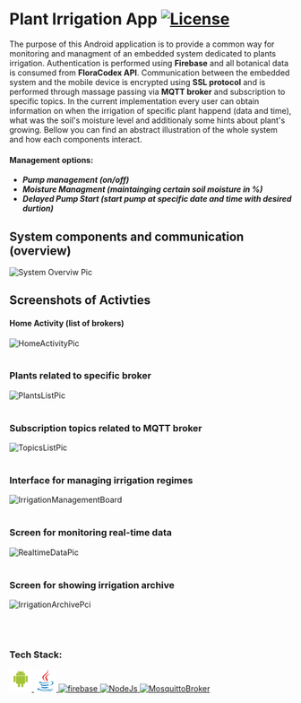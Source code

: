 # Plant Irrigation App [![License](https://img.shields.io/badge/License-Apache%202.0-blue.svg)](https://opensource.org/licenses/Apache-2.0)

The purpose of this Android application is to provide a common way for monitoring and managment of an embedded system dedicated to plants irrigation. Authentication is performed using **Firebase** and all botanical data is consumed from **FloraCodex API**. Communication between the embedded system and the mobile device is encrypted using **SSL protocol** and is performed through massage passing via **MQTT broker** and subscription to specific topics. In the current implementation every user can obtain information on when the irrigation of specific plant happend (data and time), what was the soil's moisture level and additionaly some hints about plant's growing. Bellow you can find an abstract illustration of the whole system and how each components interact.

#### Management options:
  * **_Pump management (on/off)_**
  * **_Moisture Managment (maintainging certain soil moisture in %)_**
  * **_Delayed Pump Start (start pump at specific date and time with desired durtion)_**
  
## System components and communication (overview)

![System Overviw Pic](https://i.ibb.co/WnYxNSV/Irrigation-Syst-Overview.png)

## Screenshots of Activties
#### Home Activity (list of brokers)
![HomeActivityPic](https://i.ibb.co/KVy9jSP/Hnet-com-image.jpg)
<br><br>
### Plants related to specific broker
![PlantsListPic](https://i.ibb.co/mXXbTp8/Plants-List-Scr-Shot.jpg)
<br><br>
### Subscription topics related to MQTT broker
![TopicsListPic](https://i.ibb.co/98cvBMz/Topics-List-Scr-Shot.jpg)
<br><br>
### Interface for managing irrigation regimes
![IrrigationManagementBoard](https://i.ibb.co/b1ryLWg/Management-Board-Prt-Scr.jpg)
<br><br>
### Screen for monitoring real-time data
![RealtimeDataPic](https://i.ibb.co/1qDFQZ6/Realtime-Data-Scrn-Shot-2.jpg)
<br><br>
### Screen for showing irrigation archive
![IrrigationArchivePci](https://i.ibb.co/qDQshHZ/Irrigation-Archive-Scrn-Shot.jpg)

<br><br>

<h3 align="left">Tech Stack:</h3>
<p align="left"> <a href="https://developer.android.com" target="_blank"> <img src="https://raw.githubusercontent.com/devicons/devicon/master/icons/android/android-original-wordmark.svg" alt="android" width="40" height="40"/> </a> <a href="https://www.java.com" target="_blank"> <img src="https://raw.githubusercontent.com/devicons/devicon/master/icons/java/java-original.svg" alt="java" width="40" height="40"/> </a> <a href="https://firebase.google.com/" target="_blank"> <img src="https://www.vectorlogo.zone/logos/firebase/firebase-icon.svg" alt="firebase" width="40" height="40"/> </a> 
<a href="https://nodejs.org/en/" target="_blank"> <img src="https://www.vectorlogo.zone/logos/nodejs/nodejs-ar21.svg" alt="NodeJs" width="60" height="50"/> </a>  <a href="https://mosquitto.org/" target="_blank"> <img src="https://mosquitto.org/images/mosquitto-text-side-28.png" alt="MosquittoBroker" width="90" height="40"/> </a> </p>